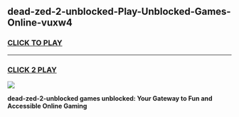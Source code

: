 
## dead-zed-2-unblocked-Play-Unblocked-Games-Online-vuxw4
<h3>
<a href="https://premium76.site?title=dead-zed-2-unblocked&ref=25A">CLICK TO PLAY</a></h3>
<hr>

<h3>
<a href="https://premium76.site?title=dead-zed-2-unblocked&ref=25A">CLICK 2 PLAY</a>
  
</h3>

<a href="https://premium76.site?title=dead-zed-2-unblocked&ref=25A"><img src="https://clearcache.store/games.png"></a>


**dead-zed-2-unblocked games unblocked: Your Gateway to Fun and Accessible Online Gaming**
